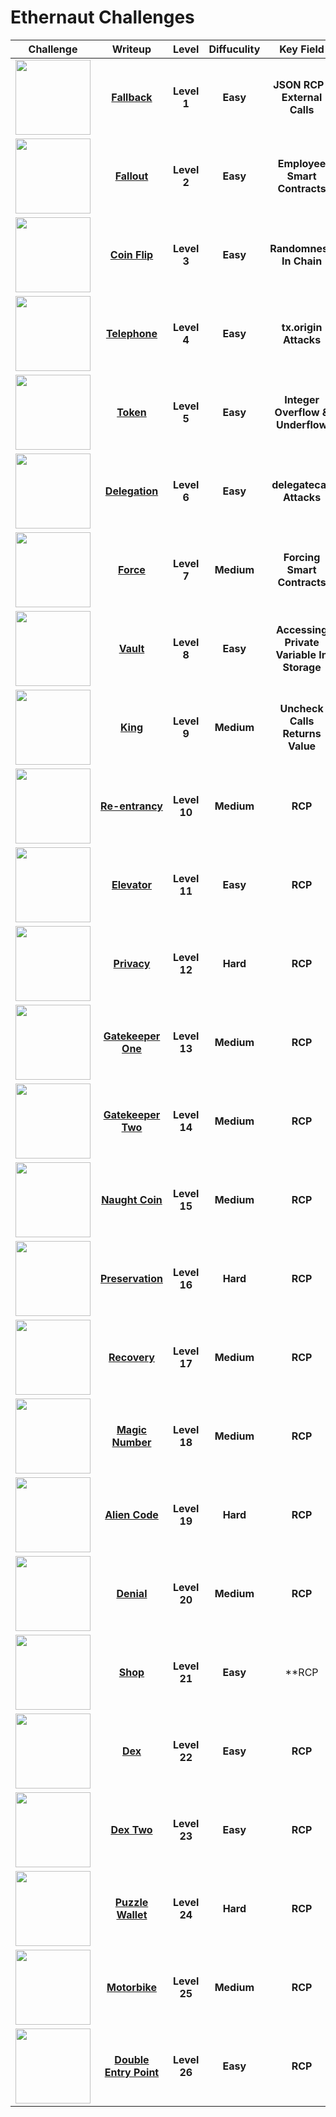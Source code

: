 # Ethernaut Challenges
| Challenge | Writeup | Level | Diffuculity | Key Field |
| :---: | :---: | :---: | :---: | :---:|
| <img src="https://ethernaut.openzeppelin.com/imgs/BigLevel1.svg" height="120"> |[**Fallback**](https://github.com/wasny0ps/Ethernaut-Challenges/tree/main/Challenges/Fallback)|**Level 1**|**Easy**|**JSON RCP / External Calls**|
| <img src="https://ethernaut.openzeppelin.com/imgs/BigLevel2.svg" height="120"> |[**Fallout**](https://github.com/wasny0ps/Ethernaut-Challenges/tree/main/Challenges/Fallout)|**Level 2**|**Easy**|**Employee Smart Contracts**|
| <img src="https://ethernaut.openzeppelin.com/imgs/BigLevel3.svg" height="120"> |[**Coin Flip**](https://github.com/wasny0ps/Ethernaut-Challenges/tree/main/Challenges/Coin%20Flip)|**Level 3**|**Easy**|**Randomness In Chain**|
| <img src="https://ethernaut.openzeppelin.com/imgs/BigLevel4.svg" height="120"> |[**Telephone**](https://github.com/wasny0ps/Ethernaut-Challenges/tree/main/Challenges/Telephone)|**Level 4**|**Easy**|**tx.origin Attacks**|
| <img src="https://ethernaut.openzeppelin.com/imgs/BigLevel5.svg" height="120"> |[**Token**](https://github.com/wasny0ps/Ethernaut-Challenges/tree/main/Challenges/Token)|**Level 5**|**Easy**|**Integer Overflow & Underflow**|
| <img src="https://ethernaut.openzeppelin.com/imgs/BigLevel6.svg" height="120"> |[**Delegation**](https://github.com/wasny0ps/Ethernaut-Challenges/tree/main/Challenges/Delegation)|**Level 6**|**Easy**|**delegatecall Attacks**|
| <img src="https://ethernaut.openzeppelin.com/imgs/BigLevel7.svg" height="120"> |[**Force**](https://github.com/wasny0ps/Ethernaut-Challenges/tree/main/Challenges/Force)|**Level 7**|**Medium**|**Forcing Smart Contracts**|
| <img src="https://ethernaut.openzeppelin.com/imgs/BigLevel8.svg" height="120"> |[**Vault**](https://github.com/wasny0ps/Ethernaut-Challenges/tree/main/Challenges/Vault)|**Level 8**|**Easy**|**Accessing Private Variable In Storage**|
| <img src="https://ethernaut.openzeppelin.com/imgs/BigLevel9.svg" height="120"> |[**King**](https://github.com/wasny0ps/Ethernaut-Challenges/tree/main/Challenges/King)|**Level 9**|**Medium**|**Uncheck Calls Returns Value**|
| <img src="https://ethernaut.openzeppelin.com/imgs/BigLevel10.svg" height="120"> |[**Re-entrancy**](https://github.com/wasny0ps/Ethernaut-Challenges/tree/main/Challenges/Re-entracy)|**Level 10**|**Medium**|**RCP**|
| <img src="https://ethernaut.openzeppelin.com/imgs/BigLevel11.svg" height="120"> |[**Elevator**](https://github.com/wasny0ps/Ethernaut-Challenges/tree/main/Challenges/Elevator)|**Level 11**|**Easy**|**RCP**|
| <img src="https://ethernaut.openzeppelin.com/imgs/BigLevel12.svg" height="120"> |[**Privacy**](https://github.com/wasny0ps/Ethernaut-Challenges/tree/main/Challenges/Privacy)|**Level 12**|**Hard**|**RCP**|
| <img src="https://ethernaut.openzeppelin.com/imgs/BigLevel13.svg" height="120"> |[**Gatekeeper One**](https://github.com/wasny0ps/Ethernaut-Challenges/tree/main/Challenges/Gatekeeper%20One)|**Level 13**|**Medium**|**RCP**|<!--
| <img src="https://ethernaut.openzeppelin.com/imgs/BigLevel14.svg" height="120"> |[**Gatekeeper Two**](https://github.com/wasny0ps/Ethernaut-Challenges/tree/main/Challenges/Gatekeeper%20Two)|**Level 14**|**Medium**|**RCP**|
| <img src="https://ethernaut.openzeppelin.com/imgs/BigLevel15.svg" height="120"> |[**Naught Coin**](https://github.com/wasny0ps/Ethernaut-Challenges/tree/main/Challenges/Naught%20Coin)|**Level 15**|**Medium**|**RCP**|
| <img src="https://ethernaut.openzeppelin.com/imgs/BigLevel16.svg" height="120"> |[**Preservation**](https://github.com/wasny0ps/Ethernaut-Challenges/tree/main/Challenges/Preservation)|**Level 16**|**Hard**|**RCP**|
| <img src="https://ethernaut.openzeppelin.com/imgs/BigLevel17.svg" height="120"> |[**Recovery**](https://github.com/wasny0ps/Ethernaut-Challenges/tree/main/Challenges/Recovery)|**Level 17**|**Medium**|**RCP**|
| <img src="https://ethernaut.openzeppelin.com/imgs/BigLevel18.svg" height="120"> |[**Magic Number**](https://github.com/wasny0ps/Ethernaut-Challenges/tree/main/Challenges/Magic%20Number)|**Level 18**|**Medium**|**RCP**|
| <img src="https://ethernaut.openzeppelin.com/imgs/BigLevel19.svg" height="120"> |[**Alien Code**](https://github.com/wasny0ps/Ethernaut-Challenges/tree/main/Challenges/Alien%20Codex)|**Level 19**|**Hard**|**RCP**|
| <img src="https://ethernaut.openzeppelin.com/imgs/BigLevel20.svg" height="120"> |[**Denial**](https://github.com/wasny0ps/Ethernaut-Challenges/tree/main/Challenges/Denial)|**Level 20**|**Medium**|**RCP**|
| <img src="https://ethernaut.openzeppelin.com/imgs/BigLevel21.svg" height="120"> |[**Shop**](https://github.com/wasny0ps/Ethernaut-Challenges/tree/main/Challenges/Shop)|**Level 21**|**Easy**|**RCP
| <img src="https://ethernaut.openzeppelin.com/imgs/BigLevel22.svg" height="120"> |[**Dex**](https://github.com/wasny0ps/Ethernaut-Challenges/tree/main/Challenges/Dex)|**Level 22**|**Easy**|**RCP**|
| <img src="https://ethernaut.openzeppelin.com/imgs/BigLevel23.svg" height="120"> |[**Dex Two**](https://github.com/wasny0ps/Ethernaut-Challenges/tree/main/Challenges/Dex%20Two)|**Level 23**|**Easy**|**RCP**|
| <img src="https://ethernaut.openzeppelin.com/imgs/BigLevel24.svg" height="120"> |[**Puzzle Wallet**](https://github.com/wasny0ps/Ethernaut-Challenges/tree/main/Challenges/Puzzle%20Wallet)|**Level 24**|**Hard**|**RCP**|
| <img src="https://ethernaut.openzeppelin.com/imgs/BigLevel25.svg" height="120"> |[**Motorbike**](https://github.com/wasny0ps/Ethernaut-Challenges/tree/main/Challenges/Motorbike)|**Level 25**|**Medium**|**RCP**|
| <img src="https://ethernaut.openzeppelin.com/imgs/BigLevel26.svg" height="120"> |[**Double Entry Point**](https://github.com/wasny0ps/Ethernaut-Challenges/tree/main/Challenges/Double%20Entry%20Point)|**Level 26**|**Easy**|**RCP**|-->
